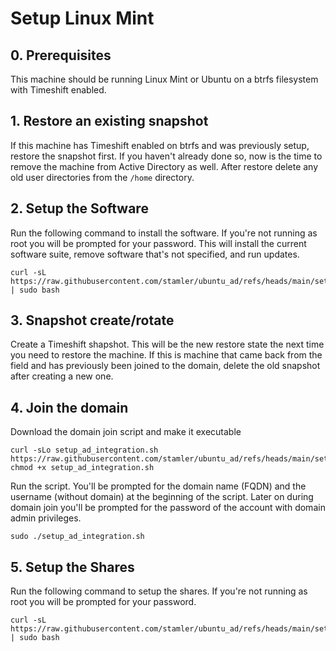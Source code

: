 # Setup Linux Mint

## 0. Prerequisites

This machine should be running Linux Mint or Ubuntu on a btrfs filesystem with Timeshift enabled.

## 1. Restore an existing snapshot

If this machine has Timeshift enabled on btrfs and was previously setup, restore the snapshot first. If you haven't already done so, now is the time to remove the machine from Active Directory as well. After restore delete any old user directories from the `/home` directory.

## 2. Setup the Software

Run the following command to install the software. If you're not running as root you will be prompted for your password. This will install the current software suite, remove software that's not specified, and run updates.
```
curl -sL https://raw.githubusercontent.com/stamler/ubuntu_ad/refs/heads/main/setup_software.sh | sudo bash
```

## 3. Snapshot create/rotate

Create a Timeshift shapshot. This will be the new restore state the next time you need to restore the machine. If this is machine that came back from the field and has previously been joined to the domain, delete the old snapshot after creating a new one.

## 4. Join the domain

Download the domain join script and make it executable

```
curl -sLo setup_ad_integration.sh https://raw.githubusercontent.com/stamler/ubuntu_ad/refs/heads/main/setup_ad_integration.sh
chmod +x setup_ad_integration.sh
```

Run the script. You'll be prompted for the domain name (FQDN) and the username (without domain) at the beginning of the script. Later on during domain join you'll be prompted for the password of the account with domain admin privileges.
```
sudo ./setup_ad_integration.sh
```

## 5. Setup the Shares

Run the following command to setup the shares. If you're not running as root you will be prompted for your password.
```
curl -sL https://raw.githubusercontent.com/stamler/ubuntu_ad/refs/heads/main/setup_shares.sh | sudo bash
```
